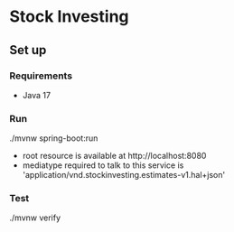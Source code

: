 # Stock Investing

## Set up

### Requirements
* Java 17

### Run
./mvnw spring-boot:run

* root resource is available at http://localhost:8080
* mediatype required to talk to this service is 'application/vnd.stockinvesting.estimates-v1.hal+json'

### Test
./mvnw verify
